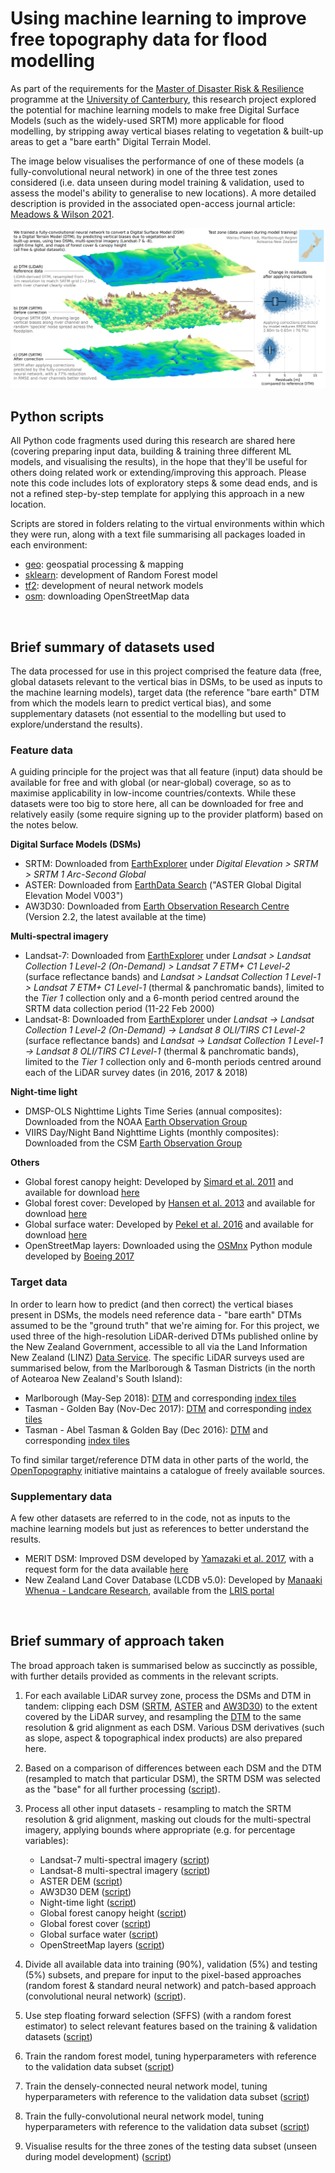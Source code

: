 # Using machine learning to improve free topography data for flood modelling

As part of the requirements for the [Master of Disaster Risk & Resilience](https://www.canterbury.ac.nz/study/qualifications-and-courses/masters-degrees/master-of-disaster-risk-and-resilience/) programme at the [University of Canterbury](https://www.canterbury.ac.nz/), this research project explored the potential for machine learning models to make free Digital Surface Models (such as the widely-used SRTM) more applicable for flood modelling, by stripping away vertical biases relating to vegetation & built-up areas to get a "bare earth" Digital Terrain Model.

The image below visualises the performance of one of these models (a fully-convolutional neural network) in one of the three test zones considered (i.e. data unseen during model training & validation, used to assess the model's ability to generalise to new locations). A more detailed description is provided in the associated open-access journal article: [Meadows & Wilson 2021](https://www.mdpi.com/2072-4292/13/2/275).  

![graphical_abstract](/images/graphical_abstract_boxplots.png)
<br/>

## Python scripts

All Python code fragments used during this research are shared here (covering preparing input data, building & training three different ML models, and visualising the results), in the hope that they'll be useful for others doing related work or extending/improving this approach. Please note this code includes lots of exploratory steps & some dead ends, and is not a refined step-by-step template for applying this approach in a new location.

Scripts are stored in folders relating to the virtual environments within which they were run, along with a text file summarising all packages loaded in each environment:

- [geo](/scripts/geo/): geospatial processing & mapping
- [sklearn](/scripts/sklearn/): development of Random Forest model
- [tf2](/scripts/tf2/): development of neural network models
- [osm](/scripts/osm/): downloading OpenStreetMap data
<br/>

## Brief summary of datasets used

The data processed for use in this project comprised the feature data (free, global datasets relevant to the vertical bias in DSMs, to be used as inputs to the machine learning models), target data (the reference "bare earth" DTM from which the models learn to predict vertical bias), and some supplementary datasets (not essential to the modelling but used to explore/understand the results).  

### Feature data

A guiding principle for the project was that all feature (input) data should be available for free and with global (or near-global) coverage, so as to maximise applicability in low-income countries/contexts. While these datasets were too big to store here, all can be downloaded for free and relatively easily (some require signing up to the provider platform) based on the notes below.

**Digital Surface Models (DSMs)**
- SRTM: Downloaded from [EarthExplorer](https://earthexplorer.usgs.gov/) under *Digital Elevation > SRTM > SRTM 1 Arc-Second Global*
- ASTER: Downloaded from [EarthData Search](https://search.earthdata.nasa.gov/search) ("ASTER Global Digital Elevation Model V003")
- AW3D30: Downloaded from [Earth Observation Research Centre](https://www.eorc.jaxa.jp/ALOS/en/aw3d30/) (Version 2.2, the latest available at the time)

**Multi-spectral imagery**
- Landsat-7: Downloaded from [EarthExplorer](https://earthexplorer.usgs.gov/) under *Landsat > Landsat Collection 1 Level-2 (On-Demand) > Landsat 7 ETM+ C1 Level-2* (surface reflectance bands) and *Landsat > Landsat Collection 1 Level-1 > Landsat 7 ETM+ C1 Level-1* (thermal & panchromatic bands), limited to the *Tier 1* collection only and a 6-month period centred around the SRTM data collection period (11-22 Feb 2000)
- Landsat-8: Downloaded from [EarthExplorer](https://earthexplorer.usgs.gov/) under *Landsat -> Landsat Collection 1 Level-2 (On-Demand) -> Landsat 8 OLI/TIRS C1 Level-2* (surface reflectance bands) and *Landsat -> Landsat Collection 1 Level-1 -> Landsat 8 OLI/TIRS C1 Level-1* (thermal & panchromatic bands), limited to the *Tier 1* collection only and 6-month periods centred around each of the LiDAR survey dates (in 2016, 2017 & 2018)

**Night-time light**
- DMSP-OLS Nighttime Lights Time Series (annual composites): Downloaded from the NOAA [Earth Observation Group](https://ngdc.noaa.gov/eog/dmsp/downloadV4composites.html)
- VIIRS Day/Night Band Nighttime Lights (monthly composites): Downloaded from the CSM [Earth Observation Group](https://eogdata.mines.edu/download_dnb_composites.html)

**Others**
- Global forest canopy height: Developed by [Simard et al. 2011](https://agupubs.onlinelibrary.wiley.com/doi/full/10.1029/2011JG001708) and available for download [here](https://landscape.jpl.nasa.gov/)
- Global forest cover: Developed by [Hansen et al. 2013](https://science.sciencemag.org/content/342/6160/850) and available for download [here](https://earthenginepartners.appspot.com/science-2013-global-forest/download_v1.6.html)
- Global surface water: Developed by [Pekel et al. 2016](https://www.nature.com/articles/nature20584) and available for download [here](https://global-surface-water.appspot.com/download)
- OpenStreetMap layers: Downloaded using the [OSMnx](https://github.com/gboeing/osmnx) Python module developed by [Boeing 2017](https://www.sciencedirect.com/science/article/pii/S0198971516303970)  
  
### Target data

In order to learn how to predict (and then correct) the vertical biases present in DSMs, the models need reference data - "bare earth" DTMs assumed to be the "ground truth" that we're aiming for. For this project, we used three of the high-resolution LiDAR-derived DTMs published online by the New Zealand Government, accessible to all via the Land Information New Zealand (LINZ) [Data Service](https://data.linz.govt.nz/). The specific LiDAR surveys used are summarised below, from the Marlborough & Tasman Districts (in the north of Aotearoa New Zealand's South Island):

- Marlborough (May-Sep 2018): [DTM](https://data.linz.govt.nz/layer/103535-marlborough-lidar-1m-dem-2018/) and corresponding [index tiles](https://data.linz.govt.nz/layer/103538-marlborough-lidar-index-tiles-2018/)
- Tasman - Golden Bay (Nov-Dec 2017): [DTM](https://data.linz.govt.nz/layer/95503-tasman-golden-bay-lidar-1m-dem-2017/) and corresponding [index tiles](https://data.linz.govt.nz/layer/95627-goldenbaytilelayout/)
- Tasman - Abel Tasman & Golden Bay (Dec 2016): [DTM](https://data.linz.govt.nz/layer/95578-tasman-abel-tasman-and-golden-bay-lidar-1m-dem-2016/) and corresponding [index tiles](https://data.linz.govt.nz/layer/95581-tasman-abel-tasman-and-golden-bay-lidar-index-tiles-2016/)

To find similar target/reference DTM data in other parts of the world, the [OpenTopography](https://opentopography.org/) initiative maintains a catalogue of freely available sources.  
  
### Supplementary data

A few other datasets are referred to in the code, not as inputs to the machine learning models but just as references to better understand the results.

- MERIT DSM: Improved DSM developed by [Yamazaki et al. 2017](https://agupubs.onlinelibrary.wiley.com/doi/full/10.1002/2017GL072874), with a request form for the data available [here](http://hydro.iis.u-tokyo.ac.jp/~yamadai/MERIT_DEM/)
- New Zealand Land Cover Database (LCDB v5.0): Developed by [Manaaki Whenua - Landcare Research](https://www.landcareresearch.co.nz/), available from the [LRIS portal](https://lris.scinfo.org.nz/)
<br/>

## Brief summary of approach taken

The broad approach taken is summarised below as succinctly as possible, with further details provided as comments in the relevant scripts.

1. For each available LiDAR survey zone, process the DSMs and DTM in tandem: clipping each DSM ([SRTM](/scripts/geo/geo_process_LiDAR_SRTM.py), [ASTER](/scripts/geo/geo_process_ASTER.py) and [AW3D30](/scripts/geo/geo_process_AW3D30.py)) to the extent covered by the LiDAR survey, and resampling the [DTM](/scripts/geo/geo_process_LiDAR_SRTM.py) to the same resolution & grid alignment as each DSM. Various DSM derivatives (such as slope, aspect & topographical index products) are also prepared here.  

2. Based on a comparison of differences between each DSM and the DTM (resampled to match that particular DSM), the SRTM DSM was selected as the "base" for all further processing ([script](/scripts/geo/geo_visualise_DSMs.py)).  

3. Process all other input datasets - resampling to match the SRTM resolution & grid alignment, masking out clouds for the multi-spectral imagery, applying bounds where appropriate (e.g. for percentage variables):  
    - Landsat-7 multi-spectral imagery ([script](/scripts/geo/geo_process_Landsat7.py))
    - Landsat-8 multi-spectral imagery ([script](/scripts/geo/geo_process_Landsat8.py))
    - ASTER DEM ([script](/scripts/geo/geo_process_ASTER.py))
    - AW3D30 DEM ([script](/scripts/geo/geo_process_AW3D30.py))
    - Night-time light ([script](/scripts/geo/geo_process_NTL.py))
    - Global forest canopy height ([script](/scripts/geo/geo_process_GCH.py))
    - Global forest cover ([script](/scripts/geo/geo_process_GFC.py))
    - Global surface water ([script](/scripts/geo/geo_process_GSW.py))
    - OpenStreetMap layers ([script](/scripts/geo/geo_process_OSM.py))  

4. Divide all available data into training (90%), validation (5%) and testing (5%) subsets, and prepare for input to the pixel-based approaches (random forest & standard neural network) and patch-based approach (convolutional neural network) ([script](/scripts/geo/geo_process_ML_inputs.py)).  

5. Use step floating forward selection (SFFS) (with a random forest estimator) to select relevant features based on the training & validation datasets ([script](/scripts/sklearn/sklearn_random_forest.py))  

6. Train the random forest model, tuning hyperparameters with reference to the validation data subset ([script](/scripts/sklearn/sklearn_random_forest.py))  

7. Train the densely-connected neural network model, tuning hyperparameters with reference to the validation data subset ([script](/scripts/tf2/tf2_densenet.py))  

8. Train the fully-convolutional neural network model, tuning hyperparameters with reference to the validation data subset ([script](/scripts/tf2/tf2_convnet.py))  

9. Visualise results for the three zones of the testing data subset (unseen during model development) ([script](/scripts/geo/geo_visualise_results.py))  
